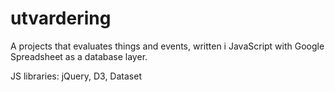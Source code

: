 # utvardering
A projects that evaluates things and events, written i JavaScript with Google Spreadsheet as a database layer.

JS libraries: jQuery, D3, Dataset

